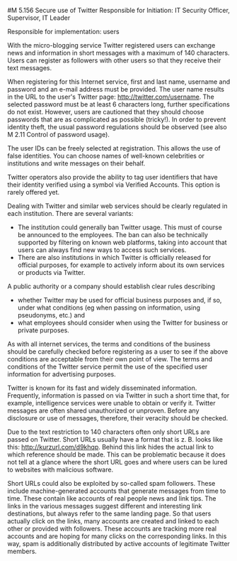 #M 5.156 Secure use of Twitter
Responsible for Initiation: IT Security Officer, Supervisor, IT Leader

Responsible for implementation: users

With the micro-blogging service Twitter registered users can exchange news and information in short messages with a maximum of 140 characters. Users can register as followers with other users so that they receive their text messages.

When registering for this Internet service, first and last name, username and password and an e-mail address must be provided. The user name results in the URL to the user's Twitter page: http://twitter.com/username. The selected password must be at least 6 characters long, further specifications do not exist. However, users are cautioned that they should choose passwords that are as complicated as possible (tricky!). In order to prevent identity theft, the usual password regulations should be observed (see also M 2.11 Control of password usage).

The user IDs can be freely selected at registration. This allows the use of false identities. You can choose names of well-known celebrities or institutions and write messages on their behalf.

Twitter operators also provide the ability to tag user identifiers that have their identity verified using a symbol via Verified Accounts. This option is rarely offered yet.

Dealing with Twitter and similar web services should be clearly regulated in each institution. There are several variants:

* The institution could generally ban Twitter usage. This must of course be announced to the employees. The ban can also be technically supported by filtering on known web platforms, taking into account that users can always find new ways to access such services.
* There are also institutions in which Twitter is officially released for official purposes, for example to actively inform about its own services or products via Twitter.


A public authority or a company should establish clear rules describing

* whether Twitter may be used for official business purposes and, if so, under what conditions (eg when passing on information, using pseudonyms, etc.) and
* what employees should consider when using the Twitter for business or private purposes.


As with all internet services, the terms and conditions of the business should be carefully checked before registering as a user to see if the above conditions are acceptable from their own point of view. The terms and conditions of the Twitter service permit the use of the specified user information for advertising purposes.

Twitter is known for its fast and widely disseminated information. Frequently, information is passed on via Twitter in such a short time that, for example, intelligence services were unable to obtain or verify it. Twitter messages are often shared unauthorized or unproven. Before any disclosure or use of messages, therefore, their veracity should be checked.

Due to the text restriction to 140 characters often only short URLs are passed on Twitter. Short URLs usually have a format that is z. B. looks like this: http://kurzurl.com/d9khqp. Behind this link hides the actual link to which reference should be made. This can be problematic because it does not tell at a glance where the short URL goes and where users can be lured to websites with malicious software.

Short URLs could also be exploited by so-called spam followers. These include machine-generated accounts that generate messages from time to time. These contain like accounts of real people news and link tips. The links in the various messages suggest different and interesting link destinations, but always refer to the same landing page. So that users actually click on the links, many accounts are created and linked to each other or provided with followers. These accounts are tracking more real accounts and are hoping for many clicks on the corresponding links. In this way, spam is additionally distributed by active accounts of legitimate Twitter members.



